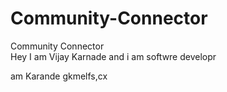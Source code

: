 # Community-Connector
Community Connector
<br/>
Hey I am Vijay Karnade and i am softwre developr

am Karande
gkmelfs,cx